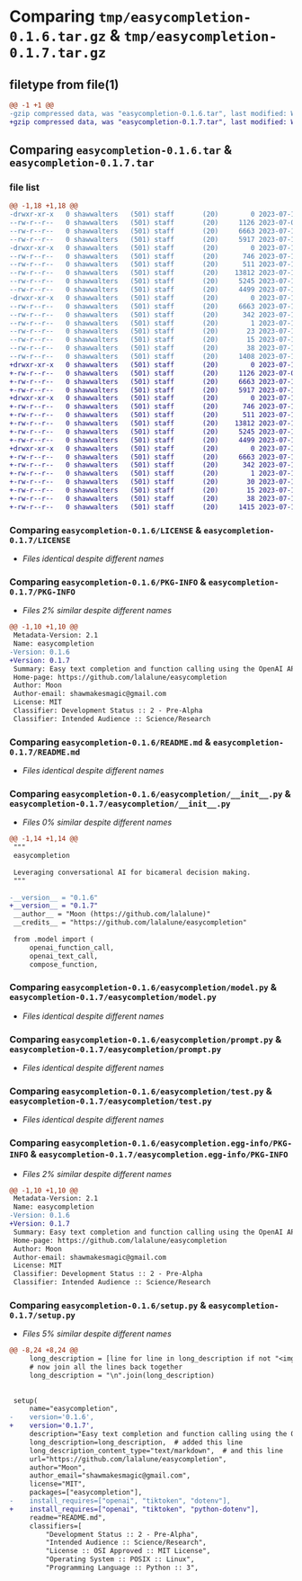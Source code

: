 # Comparing `tmp/easycompletion-0.1.6.tar.gz` & `tmp/easycompletion-0.1.7.tar.gz`

## filetype from file(1)

```diff
@@ -1 +1 @@
-gzip compressed data, was "easycompletion-0.1.6.tar", last modified: Wed Jul 12 02:47:06 2023, max compression
+gzip compressed data, was "easycompletion-0.1.7.tar", last modified: Wed Jul 12 02:51:40 2023, max compression
```

## Comparing `easycompletion-0.1.6.tar` & `easycompletion-0.1.7.tar`

### file list

```diff
@@ -1,18 +1,18 @@
-drwxr-xr-x   0 shawwalters   (501) staff       (20)        0 2023-07-12 02:47:06.670928 easycompletion-0.1.6/
--rw-r--r--   0 shawwalters   (501) staff       (20)     1126 2023-07-07 00:23:10.000000 easycompletion-0.1.6/LICENSE
--rw-r--r--   0 shawwalters   (501) staff       (20)     6663 2023-07-12 02:47:06.670769 easycompletion-0.1.6/PKG-INFO
--rw-r--r--   0 shawwalters   (501) staff       (20)     5917 2023-07-10 21:51:01.000000 easycompletion-0.1.6/README.md
-drwxr-xr-x   0 shawwalters   (501) staff       (20)        0 2023-07-12 02:47:06.669770 easycompletion-0.1.6/easycompletion/
--rw-r--r--   0 shawwalters   (501) staff       (20)      746 2023-07-12 02:47:02.000000 easycompletion-0.1.6/easycompletion/__init__.py
--rw-r--r--   0 shawwalters   (501) staff       (20)      511 2023-07-10 21:02:57.000000 easycompletion-0.1.6/easycompletion/constants.py
--rw-r--r--   0 shawwalters   (501) staff       (20)    13812 2023-07-10 21:51:51.000000 easycompletion-0.1.6/easycompletion/model.py
--rw-r--r--   0 shawwalters   (501) staff       (20)     5245 2023-07-10 21:05:34.000000 easycompletion-0.1.6/easycompletion/prompt.py
--rw-r--r--   0 shawwalters   (501) staff       (20)     4499 2023-07-10 21:35:20.000000 easycompletion-0.1.6/easycompletion/test.py
-drwxr-xr-x   0 shawwalters   (501) staff       (20)        0 2023-07-12 02:47:06.670557 easycompletion-0.1.6/easycompletion.egg-info/
--rw-r--r--   0 shawwalters   (501) staff       (20)     6663 2023-07-12 02:47:06.000000 easycompletion-0.1.6/easycompletion.egg-info/PKG-INFO
--rw-r--r--   0 shawwalters   (501) staff       (20)      342 2023-07-12 02:47:06.000000 easycompletion-0.1.6/easycompletion.egg-info/SOURCES.txt
--rw-r--r--   0 shawwalters   (501) staff       (20)        1 2023-07-12 02:47:06.000000 easycompletion-0.1.6/easycompletion.egg-info/dependency_links.txt
--rw-r--r--   0 shawwalters   (501) staff       (20)       23 2023-07-12 02:47:06.000000 easycompletion-0.1.6/easycompletion.egg-info/requires.txt
--rw-r--r--   0 shawwalters   (501) staff       (20)       15 2023-07-12 02:47:06.000000 easycompletion-0.1.6/easycompletion.egg-info/top_level.txt
--rw-r--r--   0 shawwalters   (501) staff       (20)       38 2023-07-12 02:47:06.670981 easycompletion-0.1.6/setup.cfg
--rw-r--r--   0 shawwalters   (501) staff       (20)     1408 2023-07-12 02:47:02.000000 easycompletion-0.1.6/setup.py
+drwxr-xr-x   0 shawwalters   (501) staff       (20)        0 2023-07-12 02:51:40.700489 easycompletion-0.1.7/
+-rw-r--r--   0 shawwalters   (501) staff       (20)     1126 2023-07-07 00:23:10.000000 easycompletion-0.1.7/LICENSE
+-rw-r--r--   0 shawwalters   (501) staff       (20)     6663 2023-07-12 02:51:40.700332 easycompletion-0.1.7/PKG-INFO
+-rw-r--r--   0 shawwalters   (501) staff       (20)     5917 2023-07-10 21:51:01.000000 easycompletion-0.1.7/README.md
+drwxr-xr-x   0 shawwalters   (501) staff       (20)        0 2023-07-12 02:51:40.699358 easycompletion-0.1.7/easycompletion/
+-rw-r--r--   0 shawwalters   (501) staff       (20)      746 2023-07-12 02:51:36.000000 easycompletion-0.1.7/easycompletion/__init__.py
+-rw-r--r--   0 shawwalters   (501) staff       (20)      511 2023-07-10 21:02:57.000000 easycompletion-0.1.7/easycompletion/constants.py
+-rw-r--r--   0 shawwalters   (501) staff       (20)    13812 2023-07-10 21:51:51.000000 easycompletion-0.1.7/easycompletion/model.py
+-rw-r--r--   0 shawwalters   (501) staff       (20)     5245 2023-07-10 21:05:34.000000 easycompletion-0.1.7/easycompletion/prompt.py
+-rw-r--r--   0 shawwalters   (501) staff       (20)     4499 2023-07-10 21:35:20.000000 easycompletion-0.1.7/easycompletion/test.py
+drwxr-xr-x   0 shawwalters   (501) staff       (20)        0 2023-07-12 02:51:40.700119 easycompletion-0.1.7/easycompletion.egg-info/
+-rw-r--r--   0 shawwalters   (501) staff       (20)     6663 2023-07-12 02:51:40.000000 easycompletion-0.1.7/easycompletion.egg-info/PKG-INFO
+-rw-r--r--   0 shawwalters   (501) staff       (20)      342 2023-07-12 02:51:40.000000 easycompletion-0.1.7/easycompletion.egg-info/SOURCES.txt
+-rw-r--r--   0 shawwalters   (501) staff       (20)        1 2023-07-12 02:51:40.000000 easycompletion-0.1.7/easycompletion.egg-info/dependency_links.txt
+-rw-r--r--   0 shawwalters   (501) staff       (20)       30 2023-07-12 02:51:40.000000 easycompletion-0.1.7/easycompletion.egg-info/requires.txt
+-rw-r--r--   0 shawwalters   (501) staff       (20)       15 2023-07-12 02:51:40.000000 easycompletion-0.1.7/easycompletion.egg-info/top_level.txt
+-rw-r--r--   0 shawwalters   (501) staff       (20)       38 2023-07-12 02:51:40.700537 easycompletion-0.1.7/setup.cfg
+-rw-r--r--   0 shawwalters   (501) staff       (20)     1415 2023-07-12 02:51:36.000000 easycompletion-0.1.7/setup.py
```

### Comparing `easycompletion-0.1.6/LICENSE` & `easycompletion-0.1.7/LICENSE`

 * *Files identical despite different names*

### Comparing `easycompletion-0.1.6/PKG-INFO` & `easycompletion-0.1.7/PKG-INFO`

 * *Files 2% similar despite different names*

```diff
@@ -1,10 +1,10 @@
 Metadata-Version: 2.1
 Name: easycompletion
-Version: 0.1.6
+Version: 0.1.7
 Summary: Easy text completion and function calling using the OpenAI API. Also includes useful utilities for counting tokens, composing prompts and trimming them to fit within the token limit.
 Home-page: https://github.com/lalalune/easycompletion
 Author: Moon
 Author-email: shawmakesmagic@gmail.com
 License: MIT
 Classifier: Development Status :: 2 - Pre-Alpha
 Classifier: Intended Audience :: Science/Research
```

### Comparing `easycompletion-0.1.6/README.md` & `easycompletion-0.1.7/README.md`

 * *Files identical despite different names*

### Comparing `easycompletion-0.1.6/easycompletion/__init__.py` & `easycompletion-0.1.7/easycompletion/__init__.py`

 * *Files 0% similar despite different names*

```diff
@@ -1,14 +1,14 @@
 """
 easycompletion
 
 Leveraging conversational AI for bicameral decision making.
 """
 
-__version__ = "0.1.6"
+__version__ = "0.1.7"
 __author__ = "Moon (https://github.com/lalalune)"
 __credits__ = "https://github.com/lalalune/easycompletion"
 
 from .model import (
     openai_function_call,
     openai_text_call,
     compose_function,
```

### Comparing `easycompletion-0.1.6/easycompletion/model.py` & `easycompletion-0.1.7/easycompletion/model.py`

 * *Files identical despite different names*

### Comparing `easycompletion-0.1.6/easycompletion/prompt.py` & `easycompletion-0.1.7/easycompletion/prompt.py`

 * *Files identical despite different names*

### Comparing `easycompletion-0.1.6/easycompletion/test.py` & `easycompletion-0.1.7/easycompletion/test.py`

 * *Files identical despite different names*

### Comparing `easycompletion-0.1.6/easycompletion.egg-info/PKG-INFO` & `easycompletion-0.1.7/easycompletion.egg-info/PKG-INFO`

 * *Files 2% similar despite different names*

```diff
@@ -1,10 +1,10 @@
 Metadata-Version: 2.1
 Name: easycompletion
-Version: 0.1.6
+Version: 0.1.7
 Summary: Easy text completion and function calling using the OpenAI API. Also includes useful utilities for counting tokens, composing prompts and trimming them to fit within the token limit.
 Home-page: https://github.com/lalalune/easycompletion
 Author: Moon
 Author-email: shawmakesmagic@gmail.com
 License: MIT
 Classifier: Development Status :: 2 - Pre-Alpha
 Classifier: Intended Audience :: Science/Research
```

### Comparing `easycompletion-0.1.6/setup.py` & `easycompletion-0.1.7/setup.py`

 * *Files 5% similar despite different names*

```diff
@@ -8,24 +8,24 @@
     long_description = [line for line in long_description if not "<img" in line]
     # now join all the lines back together
     long_description = "\n".join(long_description)
 
 
 setup(
     name="easycompletion",
-    version='0.1.6',
+    version='0.1.7',
     description="Easy text completion and function calling using the OpenAI API. Also includes useful utilities for counting tokens, composing prompts and trimming them to fit within the token limit.",
     long_description=long_description,  # added this line
     long_description_content_type="text/markdown",  # and this line
     url="https://github.com/lalalune/easycompletion",
     author="Moon",
     author_email="shawmakesmagic@gmail.com",
     license="MIT",
     packages=["easycompletion"],
-    install_requires=["openai", "tiktoken", "dotenv"],
+    install_requires=["openai", "tiktoken", "python-dotenv"],
     readme="README.md",
     classifiers=[
         "Development Status :: 2 - Pre-Alpha",
         "Intended Audience :: Science/Research",
         "License :: OSI Approved :: MIT License",
         "Operating System :: POSIX :: Linux",
         "Programming Language :: Python :: 3",
```

